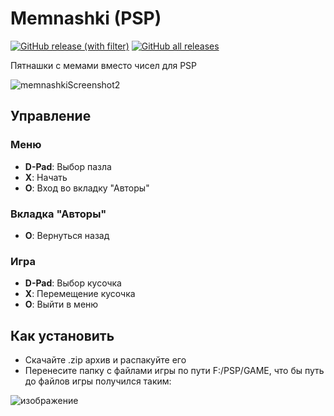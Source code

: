 # Memnashki (PSP)
[![GitHub release (with filter)](https://img.shields.io/github/v/release/dntrnk/Memnashki-PSP?logo=github&color=yellow)](https://github.com/dntrnk/Memnashki-PSP/releases/latest)
[![GitHub all releases](https://img.shields.io/github/downloads/dntrnk/Memnashki-PSP/total?logo=github&color=orange)](https://github.com/dntrnk/Memnashki-PSP/releases/)  

Пятнашки с мемами вместо чисел для PSP

![memnashkiScreenshot2](https://github.com/user-attachments/assets/c54e497e-9ef4-453e-b4af-12fd21373396)

## Управление
### Меню
 - **D-Pad**: Выбор пазла
 - **X**: Начать
 - **O**: Вход во вкладку "Авторы"
### Вкладка "Авторы"
- **O**: Вернуться назад
### Игра
- **D-Pad**: Выбор кусочка
- **X**: Перемещение кусочка
- **O**: Выйти в меню

## Как установить
- Скачайте .zip архив и распакуйте его
- Перенесите папку с файлами игры по пути F:/PSP/GAME, что бы путь до файлов игры получился таким:
 
![изображение](https://github.com/user-attachments/assets/3091b93f-c33f-4a29-b456-67751e67765a)
